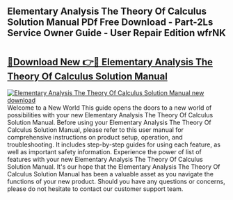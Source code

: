 ## Elementary Analysis The Theory Of Calculus Solution Manual PDf Free Download - Part-2Ls Service Owner Guide - User Repair Edition wfrNK

# <h2><a href="http://bc28321.oget.top/?id=Elementary+Analysis+The+Theory+Of+Calculus+Solution+Manual">🔗Download New 👉🔴 Elementary Analysis The Theory Of Calculus Solution Manual</a></h2>

[![Elementary Analysis The Theory Of Calculus Solution Manual new download](https://i.imgur.com/5g1atiW.png)](http://bc28321.oget.top/?id=Elementary+Analysis+The+Theory+Of+Calculus+Solution+Manual)
Welcome to a New World This guide opens the doors to a new world of possibilities with your new Elementary Analysis The Theory Of Calculus Solution Manual. Before using your Elementary Analysis The Theory Of Calculus Solution Manual, please refer to this user manual for comprehensive instructions on product setup, operation, and troubleshooting. It includes step-by-step guides for using each feature, as well as important safety information. Experience the power of list of features with your new Elementary Analysis The Theory Of Calculus Solution Manual. It's our hope that the Elementary Analysis The Theory Of Calculus Solution Manual has been a valuable asset as you navigate the functions of your new product. Should you have any questions or concerns, please do not hesitate to contact our customer support team.
